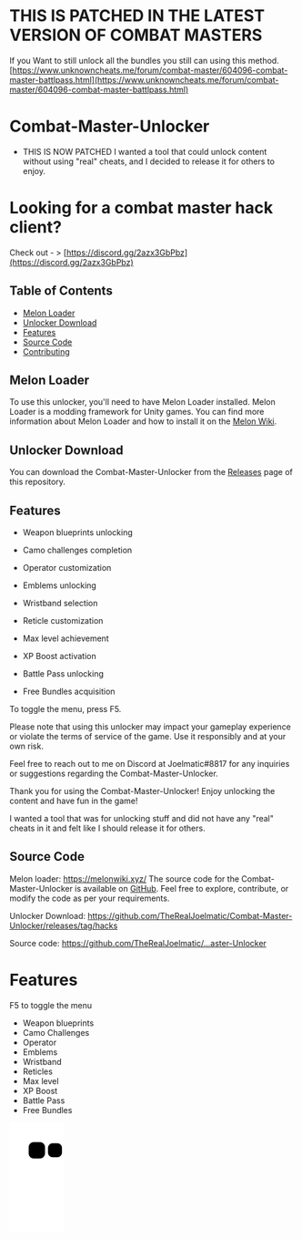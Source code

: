 # THIS IS PATCHED IN THE LATEST VERSION OF COMBAT MASTERS
If you Want to still unlock all the bundles you still can using this method.
[https://www.unknowncheats.me/forum/combat-master/604096-combat-master-battlpass.html](https://www.unknowncheats.me/forum/combat-master/604096-combat-master-battlpass.html)
# Combat-Master-Unlocker

- THIS IS NOW PATCHED
I wanted a tool that could unlock content without using "real" cheats, and I decided to release it for others to enjoy.


# Looking for a combat master hack client?
Check out - > [https://discord.gg/2azx3GbPbz](https://discord.gg/2azx3GbPbz)
## Table of Contents

- [Melon Loader](#melon-loader)
- [Unlocker Download](#unlocker-download)
- [Features](#features)
- [Source Code](#source-code)
- [Contributing](#Contributing)

## Melon Loader

To use this unlocker, you'll need to have Melon Loader installed. Melon Loader is a modding framework for Unity games. You can find more information about Melon Loader and how to install it on the [Melon Wiki](https://melonwiki.xyz/).

## Unlocker Download

You can download the Combat-Master-Unlocker from the [Releases](https://github.com/TheRealJoelmatic/Combat-Master-Unlocker/releases/tag/hacks) page of this repository.

## Features

- Weapon blueprints unlocking
- Camo challenges completion
- Operator customization
- Emblems unlocking
- Wristband selection
- Reticle customization

- Max level achievement
- XP Boost activation
- Battle Pass unlocking
- Free Bundles acquisition

To toggle the menu, press F5.

Please note that using this unlocker may impact your gameplay experience or violate the terms of service of the game. Use it responsibly and at your own risk.

Feel free to reach out to me on Discord at Joelmatic#8817 for any inquiries or suggestions regarding the Combat-Master-Unlocker.

Thank you for using the Combat-Master-Unlocker! Enjoy unlocking the content and have fun in the game!

I wanted a tool that was for unlocking stuff and did not have any "real" cheats in it and felt like I should release it for others.
## Source Code

Melon loader: https://melonwiki.xyz/
The source code for the Combat-Master-Unlocker is available on [GitHub](https://github.com/TheRealJoelmatic/Combat-Master-Unlocker). Feel free to explore, contribute, or modify the code as per your requirements.

Unlocker Download: https://github.com/TheRealJoelmatic/Combat-Master-Unlocker/releases/tag/hacks

Source code: https://github.com/TheRealJoelmatic/...aster-Unlocker

# Features
F5 to toggle the menu
- Weapon blueprints
- Camo Challenges
- Operator
- Emblems
- Wristband
- Reticles
- Max level
- XP Boost
- Battle Pass
- Free Bundles

![Snake animation](https://github.com/madushadhanushka/github-readme/blob/output/github-contribution-snake.svg)
